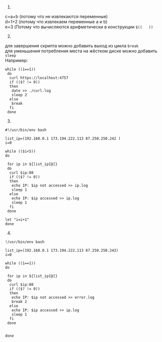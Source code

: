 1.  
c=a+b (потому что не извлекаются переменные)  
d=1+2 (потому что извлекаем переменные a и b)  
e=3  (Потому что вычисляются арифметически в конструкции ``` $((   )) ```  

2.  
для завершения скрипта можно добавить выход из цикла ```break```  
для уменьшения потребления места на жёстком диске можно добавить ```sleep```  
Например:  
```
while ((1==1))
 do
  curl https://localhost:4757
  if (($? != 0))
  then
   date >> ./curl.log
   sleep 2
  else
   break
  fi
 done

```

3.  

```
#!/usr/bin/env bash

list_ip=(192.168.0.1 173.194.222.113 87.250.250.242 )
i=0

while (($i<5))
do

 for ip in ${list_ip[@]}
 do
  curl $ip:80
  if (($? != 0))
  then
   echo IP: $ip not accessed >> ip.log
   sleep 1
  else
   echo IP: $ip accessed >> ip.log
   sleep 1
  fi
 done

let "i=i+1"
done

```

4.  
```
!/usr/bin/env bash

list_ip=(192.168.0.1 173.194.222.113 87.250.250.242)
i=0

while ((1==1))
do

 for ip in ${list_ip[@]}
 do
  curl $ip:80
  if (($? != 0))
  then
   echo IP: $ip not accessed >> error.log
   break 2
  else
   echo IP: $ip accessed >> ip.log
   sleep 1
  fi
 done


done
```


